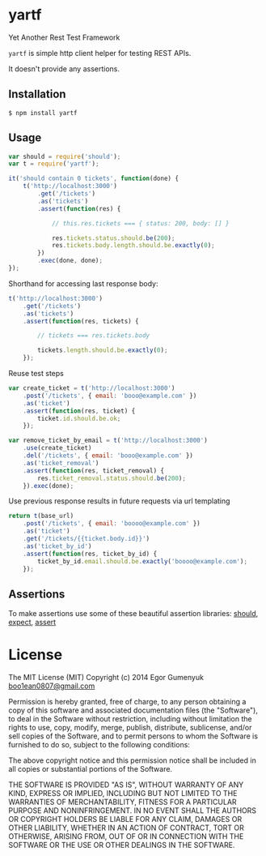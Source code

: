 # yartf

Yet Another Rest Test Framework   
    
`yartf` is simple http client helper for testing REST APIs.
    
It doesn't provide any assertions.

## Installation

    $ npm install yartf

## Usage

```javascript
var should = require('should');
var t = require('yartf');

it('should contain 0 tickets', function(done) {
	t('http://localhost:3000')
		.get('/tickets')
		.as('tickets')
		.assert(function(res) {

			// this.res.tickets === { status: 200, body: [] }

			res.tickets.status.should.be(200);
			res.tickets.body.length.should.be.exactly(0);
		})
		.exec(done, done);
});
```

Shorthand for accessing last response body:

```javascript
t('http://localhost:3000')
	.get('/tickets')
	.as('tickets')
	.assert(function(res, tickets) {

		// tickets === res.tickets.body

		tickets.length.should.be.exactly(0);
	});
```

Reuse test steps

```javascript
var create_ticket = t('http://localhost:3000')
	.post('/tickets', { email: 'booo@example.com' })
	.as('ticket')
	.assert(function(res, ticket) {
		ticket.id.should.be.ok;
	});

var remove_ticket_by_email = t('http://localhost:3000')
	.use(create_ticket)
	.del('/tickets', { email: 'booo@example.com' })
	.as('ticket_removal')
	.assert(function(res, ticket_removal) {
		res.ticket_removal.status.should.be(200);
	}).exec(done);
```

Use previous response results in future requests via url templating

```javascript
return t(base_url)
	.post('/tickets', { email: 'boooo@example.com' })
	.as('ticket')
	.get('/tickets/{{ticket.body.id}}')
	.as('ticket_by_id')
	.assert(function(res, ticket_by_id) {
		ticket_by_id.email.should.be.exactly('boooo@example.com');
	});
```

## Assertions

To make assertions use some of these beautiful assertion libraries: [should](https://www.npmjs.org/package/should), [expect](https://www.npmjs.org/package/expect), [assert](https://www.npmjs.org/package/assert)

# License

The MIT License (MIT)
Copyright (c) 2014 Egor Gumenyuk <boo1ean0807@gmail.com>

Permission is hereby granted, free of charge, to any person obtaining a copy
of this software and associated documentation files (the "Software"), to deal
in the Software without restriction, including without limitation the rights
to use, copy, modify, merge, publish, distribute, sublicense, and/or sell
copies of the Software, and to permit persons to whom the Software is
furnished to do so, subject to the following conditions:

The above copyright notice and this permission notice shall be included in all
copies or substantial portions of the Software.

THE SOFTWARE IS PROVIDED "AS IS", WITHOUT WARRANTY OF ANY KIND,
EXPRESS OR IMPLIED, INCLUDING BUT NOT LIMITED TO THE WARRANTIES OF
MERCHANTABILITY, FITNESS FOR A PARTICULAR PURPOSE AND NONINFRINGEMENT.
IN NO EVENT SHALL THE AUTHORS OR COPYRIGHT HOLDERS BE LIABLE FOR ANY CLAIM,
DAMAGES OR OTHER LIABILITY, WHETHER IN AN ACTION OF CONTRACT, TORT OR
OTHERWISE, ARISING FROM, OUT OF OR IN CONNECTION WITH THE SOFTWARE OR THE USE
OR OTHER DEALINGS IN THE SOFTWARE.
